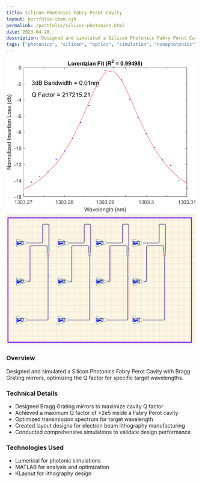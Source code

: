 ```yaml
---
title: Silicon Photonics Fabry Perot Cavity
layout: portfolio-item.njk
permalink: /portfolio/silicon-photonics.html
date: 2023-04-28
description: Designed and simulated a Silicon Photonics Fabry Perot Cavity with Bragg Grating mirrors.
tags: ["photonics", "silicon", "optics", "simulation", "nanophotonics"]
---
```


<div class="portfolio-content">
<div class="media-gallery">

![Cavity Parameters](/pictures/LaurentianFitManyMode.png)
![Layout](/pictures/masklayout.png)

</div>
<div class="project-details">

### Overview
Designed and simulated a Silicon Photonics Fabry Perot Cavity with Bragg Grating mirrors, optimizing the Q factor for specific target wavelengths.

### Technical Details
- Designed Bragg Grating mirrors to maximize cavity Q factor
- Achieved a maximum Q factor of >2e5 inside a Fabry Perot cavity
- Optimized transmission spectrum for target wavelength
- Created layout designs for electron beam lithography manufacturing
- Conducted comprehensive simulations to validate design performance

### Technologies Used
- Lumerical for photonic simulations
- MATLAB for analysis and optimization
- KLayout for lithography design

</div>
</div>
